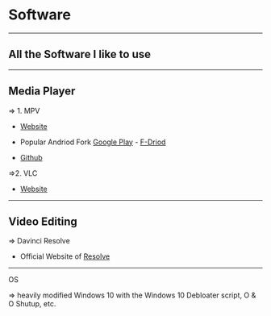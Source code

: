 # Software
-------------------------------
## All the Software I like to use
-------------------------------
## Media Player

=> 1. MPV

* [Website](https://www.videolan.org/vlc/)

* Popular Andriod Fork [Google Play](https://play.google.com/store/apps/details?id=is.xyz.mpv) - [F-Driod](https://f-droid.org/packages/is.xyz.mpv)

* [Github](https://github.com/mpv-player/mpv)


=>2. VLC
* [Website](https://www.videolan.org/vlc/)
-------------------------------
## Video Editing 

=> Davinci Resolve 

* Official Website of [Resolve](https://www.blackmagicdesign.com/de/products/davinciresolve/)

-------------------------------
OS

=> heavily modified Windows 10 with the Windows 10 Debloater script, O & O Shutup, etc. 
